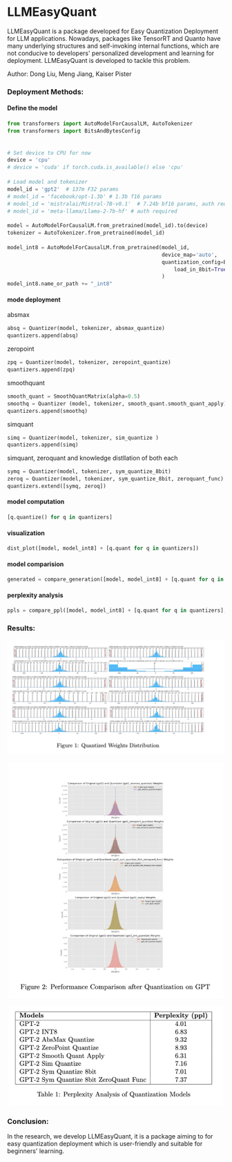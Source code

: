 # LLMEasyQuant

LLMEasyQuant is a package developed for Easy Quantization Deployment for LLM applications. Nowadays, packages like TensorRT and Quanto have many underlying structures and self-invoking internal functions, which are not conducive to developers' personalized development and learning for deployment. LLMEasyQuant is developed to tackle this problem.

Author: Dong Liu, Meng Jiang, Kaiser Pister

### Deployment Methods:
#### Define the model
```python
from transformers import AutoModelForCausalLM, AutoTokenizer
from transformers import BitsAndBytesConfig


# Set device to CPU for now
device = 'cpu'
# device = 'cuda' if torch.cuda.is_available() else 'cpu'

# Load model and tokenizer
model_id = 'gpt2'  # 137m F32 params
# model_id = 'facebook/opt-1.3b' # 1.3b f16 params
# model_id = 'mistralai/Mistral-7B-v0.1'  # 7.24b bf16 params, auth required
# model_id = 'meta-llama/Llama-2-7b-hf' # auth required

model = AutoModelForCausalLM.from_pretrained(model_id).to(device)
tokenizer = AutoTokenizer.from_pretrained(model_id)

model_int8 = AutoModelForCausalLM.from_pretrained(model_id,
                                                  device_map='auto',
                                                  quantization_config=BitsAndBytesConfig(
                                                      load_in_8bit=True)
                                                  )
model_int8.name_or_path += "_int8"
```

#### mode deployment
absmax
```python
absq = Quantizer(model, tokenizer, absmax_quantize)
quantizers.append(absq)
```

zeropoint
```python
zpq = Quantizer(model, tokenizer, zeropoint_quantize)
quantizers.append(zpq)
```

smoothquant
```python
smooth_quant = SmoothQuantMatrix(alpha=0.5)
smoothq = Quantizer (model, tokenizer, smooth_quant.smooth_quant_apply)
quantizers.append(smoothq)
```

simquant
```python
simq = Quantizer(model, tokenizer, sim_quantize )
quantizers.append(simq)
```

simquant, zeroquant and knowledge distllation of both each
```python
symq = Quantizer(model, tokenizer, sym_quantize_8bit)
zeroq = Quantizer(model, tokenizer, sym_quantize_8bit, zeroquant_func)
quantizers.extend([symq, zeroq])
```

#### model computation
```python
[q.quantize() for q in quantizers]
```

#### visualization
```python
dist_plot([model, model_int8] + [q.quant for q in quantizers])
```

#### model comparision
```python
generated = compare_generation([model, model_int8] + [q.quant for q in quantizers], tokenizer, max_length=200, temperature=0.8)
```

#### perplexity analysis
```python
ppls = compare_ppl([model, model_int8] + [q.quant for q in quantizers], tokenizer, list(generated.values()))
```


### Results:

<!-- ![](results/quant_weights_distribution.jpeg) -->
<!-- ![](results/perfermance_comparision.jpeg){width=500px} -->
<p align="center">
  <img src="figs/quant_weights_distribution.jpeg" alt="Quant Weights Distribution" width="700">
</p>
<p align="center">
  <img src="figs/perfermance_comparision.jpeg" alt="Performance Comparison" width="500">
</p>
<!-- ![](results/ppl_analysis.jpeg) -->
<p align="center">
  <img src="figs/ppl_analysis.jpeg" alt="PPL Analysis" width="500">
</p>


### Conclusion:
In the research, we develop LLMEasyQuant, it is a package aiming to for easy quantization deployment which is user-friendly and suitable for beginners' learning.

